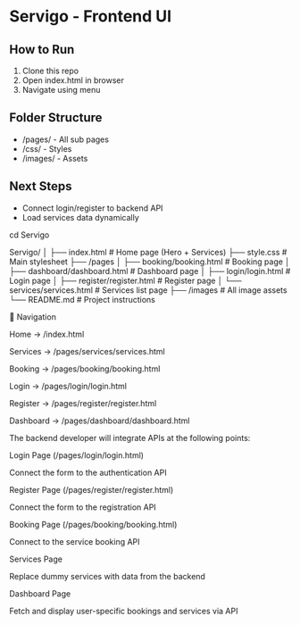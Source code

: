 # Servigo - Frontend UI

## How to Run
1. Clone this repo
2. Open index.html in browser
3. Navigate using menu

## Folder Structure
- /pages/ - All sub pages
- /css/ - Styles
- /images/ - Assets

## Next Steps
- Connect login/register to backend API
- Load services data dynamically

 cd Servigo

 Servigo/
│
├── index.html                     # Home page (Hero + Services)
├── style.css                      # Main stylesheet
├── /pages
│   ├── booking/booking.html       # Booking page
│   ├── dashboard/dashboard.html   # Dashboard page
│   ├── login/login.html           # Login page
│   ├── register/register.html     # Register page
│   └── services/services.html     # Services list page
├── /images                        # All image assets
└── README.md                      # Project instructions


🔗 Navigation

Home → /index.html

Services → /pages/services/services.html

Booking → /pages/booking/booking.html

Login → /pages/login/login.html

Register → /pages/register/register.html

Dashboard → /pages/dashboard/dashboard.html


The backend developer will integrate APIs at the following points:

Login Page (/pages/login/login.html)

Connect the form to the authentication API

Register Page (/pages/register/register.html)

Connect the form to the registration API

Booking Page (/pages/booking/booking.html)

Connect to the service booking API

Services Page

Replace dummy services with data from the backend

Dashboard Page

Fetch and display user-specific bookings and services via API


